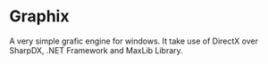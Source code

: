 # Graphix
A very simple grafic engine for windows. It take use of DirectX over SharpDX, .NET Framework and MaxLib Library.
